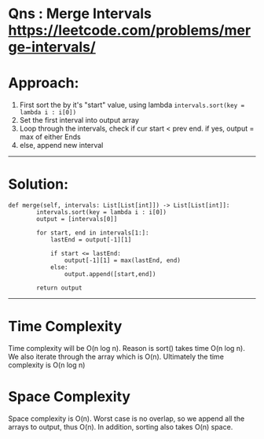# Qns : Merge Intervals https://leetcode.com/problems/merge-intervals/

# Approach:
1) First sort the by it's "start" value, using lambda `intervals.sort(key = lambda i : i[0])`
2) Set the first interval into output array
3) Loop through the intervals, check if cur start < prev end. if yes, output = max of either Ends
4) else, append new interval

---

# Solution:
```
def merge(self, intervals: List[List[int]]) -> List[List[int]]:
        intervals.sort(key = lambda i : i[0])
        output = [intervals[0]]

        for start, end in intervals[1:]:
            lastEnd = output[-1][1]

            if start <= lastEnd:
                output[-1][1] = max(lastEnd, end)
            else:
                output.append([start,end])

        return output
```
---

# Time Complexity
Time complexity will be O(n log n).
Reason is sort() takes time O(n log n). We also iterate through the array which is O(n).
Ultimately the time complexity is O(n log n)

# Space Complexity
Space complexity is O(n).
Worst case is no overlap, so we append all the arrays to output, thus O(n).
In addition, sorting also takes O(n) space.

